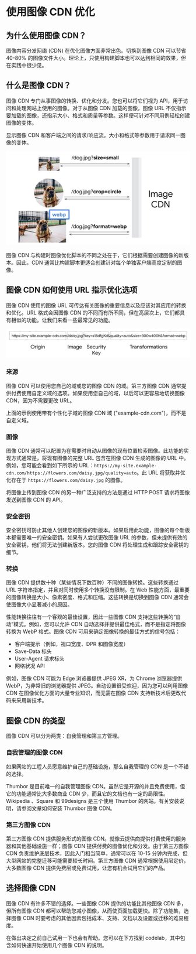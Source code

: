 # 使用图像 CDN 优化

## 为什么使用图像 CDN？

图像内容分发网络 (CDN) 在优化图像方面非常出色。切换到图像 CDN 可以节省 40-80% 的图像文件大小。理论上，只使用构建脚本也可以达到相同的效果，但在实践中很少见。

## 什么是图像 CDN？

图像 CDN 专门从事图像的转换、优化和分发。您也可以将它们视为 API，用于访问和处理网站上使用的图像。对于从图像 CDN 加载的图像，图像 URL 不仅指示要加载的图像，还指示大小、格式和质量等参数。这样便可针对不同用例轻松创建图像的变体。

显示图像 CDN 和客户端之间的请求/响应流。大小和格式等参数用于请求同一图像的变体。

![图像 CDN 可以根据图像 URL 中的参数执行的转换示例](./img/image-cdns-1.jpg)

图像 CDN 与构建时图像优化脚本的不同之处在于，它们根据需要创建图像的新版本。因此，CDN 通常比构建脚本更适合创建针对每个单独客户端高度定制的图像。

## 图像 CDN 如何使用 URL 指示优化选项

图像 CDN 使用的图像 URL 可传达有关图像的重要信息以及应该对其应用的转换和优化。URL 格式会因图像 CDN 的不同而有所不同，但在高层次上，它们都具有相似的功能。让我们来看一些最常见的功能。

![图像 URL 通常包含以下成分：来源、图像、安全密钥和转换](./img/image-cdns-2.jpg)

### 来源

图像 CDN 可以使用您自己的域或您的图像 CDN 的域。第三方图像 CDN 通常提供付费使用自定义域的选项。如果使用您自己的域，以后可以更容易地切换图像 CDN，因为不需要更改 URL。

上面的示例使用带有个性化子域的图像 CDN 域 ("example-cdn.com")，而不是自定义域。

### 图像

图像 CDN 通常可以配置为在需要时自动从图像的现有位置检索图像。此功能的实现方式通常是，将现有图像的完整 URL 包含在图像 CDN 生成的图像的 URL 中。例如，您可能会看到如下所示的 URL：`https://my-site.example-cdn.com/https://flowers.com/daisy.jpg/quality=auto`。此 URL 将获取并优化存在于 `https://flowers.com/daisy.jpg` 的图像。

将图像上传到图像 CDN 的另一种广泛支持的方法是通过 HTTP POST 请求将图像发送到图像 CDN 的 API。

### 安全密钥

安全密钥可防止其他人创建您的图像的新版本。如果启用此功能，图像的每个新版本都需要唯一的安全密钥。如果有人尝试更改图像 URL 的参数，但未提供有效的安全密钥，他们将无法创建新版本。您的图像 CDN 将处理生成和跟踪安全密钥的细节。

### 转换

图像 CDN 提供数十种（某些情况下数百种）不同的图像转换。这些转换通过 URL 字符串指定，并且对同时使用多个转换没有限制。在 Web 性能方面，最重要的图像转换是大小、像素密度、格式和压缩。这些转换是切换到图像 CDN 通常会使图像大小显著减小的原因。

性能转换往往有一个客观的最佳设置，因此一些图像 CDN 支持这些转换的“自动”模式。例如，您可以允许 CDN 自动选择并提供最佳格式，而不是指定将图像转换为 WebP 格式。图像 CDN 可用来确定图像转换的最佳方式的信号包括：

- 客户端提示（例如，视口宽度、DPR 和图像宽度）
- Save-Data 标头
- User-Agent 请求标头
- 网络状况 API

例如，图像 CDN 可能为 Edge 浏览器提供 JPEG XR，为 Chrome 浏览器提供 WebP，为非常旧的浏览器提供 JPEG。自动设置很受欢迎，因为您可以利用图像 CDN 在图像优化方面的大量专业知识，而无需在图像 CDN 支持新技术后更改代码来采用新技术。

## 图像 CDN 的类型

图像 CDN 可以分为两类：自我管理和第三方管理。

### 自我管理的图像 CDN

如果网站的工程人员愿意维护自己的基础设施，那么自我管理的 CDN 是一个不错的选择。

Thumbor 是目前唯一的自我管理图像 CDN。虽然它是开源的并且免费使用，但它的功能通常比大多数商业 CDN 少，而且它的文档也有一定的局限性。Wikipedia 、Square 和 99designs 是三个使用 Thumbor 的网站。有关安装说明，请参阅文章如何安装 Thumbor 图像 CDN。

### 第三方图像 CDN

第三方图像 CDN 提供服务形式的图像 CDN。就像云提供商提供付费使用的服务器和其他基础设施一样；图像 CDN 提供付费的图像优化和分发。由于第三方图像 CDN 负责维护底层技术，因此入门相当简单，通常可以在 10-15 分钟内完成，但大型网站的完整迁移可能需要较长时间。第三方图像 CDN 通常根据使用层定价，大多数图像 CDN 提供免费层或免费试用，让您有机会试用它们的产品。

## 选择图像 CDN

图像 CDN 有许多不错的选择。一些图像 CDN 提供的功能比其他图像 CDN 多，但所有图像 CDN 都可以帮助您减小图像，从而使页面加载更快。除了功能集，选择图像 CDN 时要考虑的其他因素包括成本、支持、文档以及设置或迁移的难易程度。

在做出决定之前自己试用一下也会有帮助。您可以在下方找到 codelab，其中包含如何快速开始使用几个图像 CDN 的说明。
